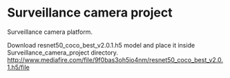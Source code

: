# Surveillance camera project
Surveillance camera platform.

Download resnet50_coco_best_v2.0.1.h5 model and place it inside Surveillance_camera_project directory. http://www.mediafire.com/file/9f0bas3oh5io4nm/resnet50_coco_best_v2.0.1.h5/file 




